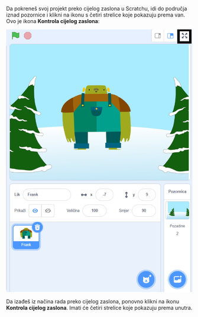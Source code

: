 Da pokreneš svoj projekt preko cijelog zaslona u Scratchu, idi do područja iznad pozornice i klikni na ikonu s četiri strelice koje pokazuju prema van. Ovo je ikona **Kontrola cijelog zaslona**:

![Ikona „Kontrola cijelog zaslona” istaknuta, iznad pozornice, prema desnom kutu.](images/fullscreen_frank.png)

Da izađeš iz načina rada preko cijelog zaslona, ​​ponovno klikni na ikonu **Kontrola cijelog zaslona**. Imati će četiri strelice koje pokazuju prema unutra.
